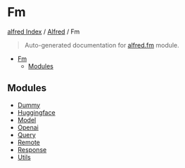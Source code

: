 # Fm

[alfred Index](../../README.md#alfred-index) /
[Alfred](../index.md#alfred) /
Fm

> Auto-generated documentation for [alfred.fm](../../../alfred/fm/__init__.py) module.

- [Fm](#fm)
  - [Modules](#modules)

## Modules

- [Dummy](./dummy.md)
- [Huggingface](./huggingface.md)
- [Model](./model.md)
- [Openai](./openai.md)
- [Query](query/index.md)
- [Remote](remote/index.md)
- [Response](response/index.md)
- [Utils](./utils.md)